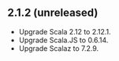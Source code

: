 ## 2.1.2 (unreleased)

* Upgrade Scala 2.12    to 2.12.1.
* Upgrade Scala.JS      to 0.6.14.
* Upgrade Scalaz        to 7.2.9.

